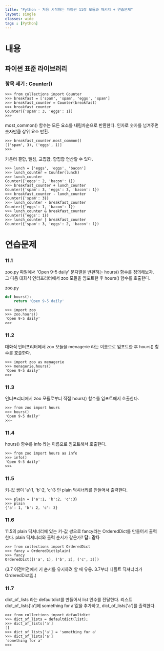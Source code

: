 ```yaml
---
title: "Python - 처음 시작하는 파이썬 11장 모듈과 패키지 + 연습문제"
layout: single
classes: wide
tags : [Python]
---
```


# 내용



## 파이썬 표준 라이브러리

### 항목 세기 : Counter()

```
>>> from collections import Counter
>>> breakfast = ['spam', 'spam', 'eggs', 'spam']
>>> breakfast_counter = Counter(breakfast)
>>> breakfast_counter
Counter({'spam': 3, 'eggs': 1})
>>>
```

most_common() 함수는 모든 요소를 내림차순으로 반환한다.
인자로 숫자를 넘겨주면 숫자만큼 상위 요소 반환.
```
>>> breakfast_counter.most_common()
[('spam', 3), ('eggs', 1)]
>>>
```

카운터 결합, 뺄셈, 교집합, 합집합 연산할 수 있다.
```
>>> lunch = ['eggs', 'eggs', 'bacon']
>>> lunch_counter = Counter(lunch)
>>> lunch_counter
Counter({'eggs': 2, 'bacon': 1})
>>> breakfast_counter + lunch_counter
Counter({'spam': 3, 'eggs': 3, 'bacon': 1})
>>> breakfast_counter - lunch_counter
Counter({'spam': 3})
>>> lunch_counter - breakfast_counter
Counter({'eggs': 1, 'bacon': 1})
>>> lunch_counter & breakfast_counter
Counter({'eggs': 1})
>>> lunch_counter | breakfast_counter
Counter({'spam': 3, 'eggs': 2, 'bacon': 1})
```



# 연습문제

### 11.1

zoo.py 파일에서 'Open 9-5 daily' 문자열을 반환하는 hours() 함수를 정의해보자.
그 다음 대화식 인터프리터에서 zoo 모듈을 임포트한 후 hours() 함수를 호출한다.

zoo.py
```python
def hours():
    return 'Open 9-5 daily'
```

```
>>> import zoo
>>> zoo.hours()
'Open 9-5 daily'
>>>
```

### 11.2

대화식 인터프리터에서 zoo 모듈을 menagerie 라는 이름으로 임포트한 후 hours() 함수를 호출한다.
```
>>> import zoo as menagerie
>>> menagerie.hours()
'Open 9-5 daily'
>>>
```

### 11.3

인터프리터에서 zoo 모듈로부터 직접 hours() 함수를 임포트해서 호출한다.

```
>>> from zoo import hours
>>> hours()
'Open 9-5 daily'
>>>
```

### 11.4

hours() 함수를 info 라는 이름으로 임포트해서 호출한다.

```
>>> from zoo import hours as info
>>> info()
'Open 9-5 daily'
>>>
```

### 11.5

키-값 쌍이 'a':1, 'b':2, 'c':3 인 plain 딕셔너리를 만들어서 출력한다.

```
>>> plain = {'a':1, 'b':2, 'c':3}
>>> plain
{'a': 1, 'b': 2, 'c': 3}
```

### 11.6

11.5의 plain 딕셔너리에 있는 키-값 쌍으로 fancy라는 OrderedDict를 만들어서 출력한다.
plain 딕셔너리와 출력 순서가 같은가?
**답 : 같다**
```
>>> from collections import OrderedDict
>>> fancy = OrderedDict(plain)
>>> fancy
OrderedDict([('a', 1), ('b', 2), ('c', 3)])
```

(3.7 이전버전에서 키 순서를 유지하려 할 때 유용. 3.7부터 디폴트 딕셔너리가 OrderedDict임.)

### 11.7

dict_of_lists 라는 defaultdict를 만들어서 list 인수를 전달한다. 리스트 dict_of_lists\['a'\]에
something for a'값을 추가하고, dict_of_lists\['a'\]를 출력한다.

```
>>> from collections import defaultdict
>>> dict_of_lists = defaultdict(list);
>>> dict_of_lists['a']
[]
>>> dict_of_lists['a'] = 'something for a'
>>> dict_of_lists['a']
'something for a'
>>>
```

